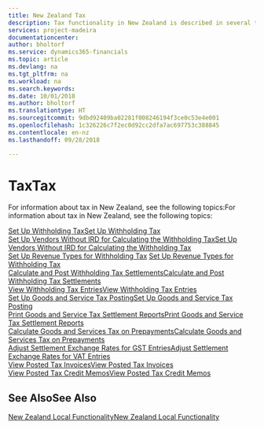 ```yaml
---
title: New Zealand Tax
description: Tax functionality in New Zealand is described in several topics.
services: project-madeira
documentationcenter: 
author: bholtorf
ms.service: dynamics365-financials
ms.topic: article
ms.devlang: na
ms.tgt_pltfrm: na
ms.workload: na
ms.search.keywords: 
ms.date: 10/01/2018
ms.author: bholtorf
ms.translationtype: HT
ms.sourcegitcommit: 9dbd92409ba02281f008246194f3ce0c53e4e001
ms.openlocfilehash: 1c326226c7f2ec0d92cc2dfa7ac697753c388845
ms.contentlocale: en-nz
ms.lasthandoff: 09/28/2018

---
```

# <a name="tax"></a><span data-ttu-id="b7cda-103">Tax</span><span class="sxs-lookup"><span data-stu-id="b7cda-103">Tax</span></span>
<span data-ttu-id="b7cda-104">For information about tax in New Zealand, see the following topics:</span><span class="sxs-lookup"><span data-stu-id="b7cda-104">For information about tax in New Zealand, see the following topics:</span></span>  

[<span data-ttu-id="b7cda-105">Set Up Withholding Tax</span><span class="sxs-lookup"><span data-stu-id="b7cda-105">Set Up Withholding Tax</span></span>](how-to-set-up-withholding-tax.md)  
[<span data-ttu-id="b7cda-106">Set Up Vendors Without IRD for Calculating the Withholding Tax</span><span class="sxs-lookup"><span data-stu-id="b7cda-106">Set Up Vendors Without IRD for Calculating the Withholding Tax</span></span>](how-to-set-up-vendors-without-abn-for-calculating-the-withholding-tax.md)  
<span data-ttu-id="b7cda-107">[Set Up Revenue Types for Withholding Tax](how-to-set-up-revenue-types-for-withholding-tax.md)  </span><span class="sxs-lookup"><span data-stu-id="b7cda-107">[Set Up Revenue Types for Withholding Tax](how-to-set-up-revenue-types-for-withholding-tax.md)  </span></span>  
[<span data-ttu-id="b7cda-108">Calculate and Post Withholding Tax Settlements</span><span class="sxs-lookup"><span data-stu-id="b7cda-108">Calculate and Post Withholding Tax Settlements</span></span>](how-to-calculate-and-post-withholding-tax-settlements.md)  
[<span data-ttu-id="b7cda-109">View Withholding Tax Entries</span><span class="sxs-lookup"><span data-stu-id="b7cda-109">View Withholding Tax Entries</span></span>](how-to-view-withholding-tax-entries.md)  
[<span data-ttu-id="b7cda-110">Set Up Goods and Service Tax Posting</span><span class="sxs-lookup"><span data-stu-id="b7cda-110">Set Up Goods and Service Tax Posting</span></span>](how-to-set-up-goods-and-service-tax-posting.md)  
[<span data-ttu-id="b7cda-111">Print Goods and Service Tax Settlement Reports</span><span class="sxs-lookup"><span data-stu-id="b7cda-111">Print Goods and Service Tax Settlement Reports</span></span>](how-to-print-goods-and-service-tax-settlement-reports.md)  
[<span data-ttu-id="b7cda-112">Calculate Goods and Services Tax on Prepayments</span><span class="sxs-lookup"><span data-stu-id="b7cda-112">Calculate Goods and Services Tax on Prepayments</span></span>](how-to-calculate-goods-and-services-tax-on-prepayments.md)  
[<span data-ttu-id="b7cda-113">Adjust Settlement Exchange Rates for GST Entries</span><span class="sxs-lookup"><span data-stu-id="b7cda-113">Adjust Settlement Exchange Rates for VAT Entries</span></span>](how-to-adjust-settlement-exchange-rates-for-vat-entries.md)  
[<span data-ttu-id="b7cda-114">View Posted Tax Invoices</span><span class="sxs-lookup"><span data-stu-id="b7cda-114">View Posted Tax Invoices</span></span>](how-to-view-posted-tax-invoices.md)  
[<span data-ttu-id="b7cda-115">View Posted Tax Credit Memos</span><span class="sxs-lookup"><span data-stu-id="b7cda-115">View Posted Tax Credit Memos</span></span>](how-to-view-posted-tax-credit-memos.md)

## <a name="see-also"></a><span data-ttu-id="b7cda-116">See Also</span><span class="sxs-lookup"><span data-stu-id="b7cda-116">See Also</span></span>
[<span data-ttu-id="b7cda-117">New Zealand Local Functionality</span><span class="sxs-lookup"><span data-stu-id="b7cda-117">New Zealand Local Functionality</span></span>](new-zealand-local-functionality.md)  

